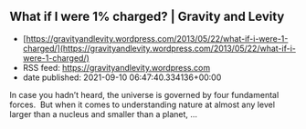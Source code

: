 ## What if I were 1% charged? | Gravity and Levity
 - [https://gravityandlevity.wordpress.com/2013/05/22/what-if-i-were-1-charged/](https://gravityandlevity.wordpress.com/2013/05/22/what-if-i-were-1-charged/)
 - RSS feed: https://gravityandlevity.wordpress.com
 - date published: 2021-09-10 06:47:40.334136+00:00

In case you hadn’t heard, the universe is governed by four fundamental forces.  But when it comes to understanding nature at almost any level larger than a nucleus and smaller than a planet, …

